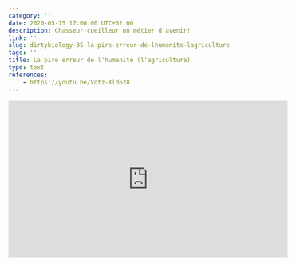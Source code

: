 ```yaml
---
category: ''
date: 2020-05-15 17:00:00 UTC+02:00
description: Chasseur-cueilleur un métier d'avenir!
link: ''
slug: dirtybiology-35-la-pire-erreur-de-lhumanite-lagriculture
tags: ''
title: La pire erreur de l'humanité (l'agriculture)
type: text
references:
    - https://youtu.be/Vqtz-Xld628
---
```

<iframe width="560" height="315" src="https://www.youtube-nocookie.com/embed/Vqtz-Xld628" frameborder="0" allow="accelerometer; autoplay; encrypted-media; gyroscope; picture-in-picture" allowfullscreen></iframe>

